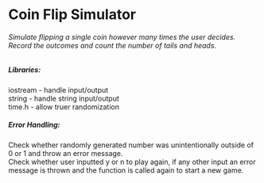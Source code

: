 # Coin Flip Simulator
###### Simulate flipping a single coin however many times the user decides. Record the outcomes and count the number of tails and heads.  
  
##### Libraries:  
iostream - handle input/output  
string - handle string input/output  
time.h - allow truer randomization  
  
##### Error Handling:  
Check whether randomly generated number was unintentionally outside of 0 or 1 and throw an error message.  
Check whether user inputted y or n to play again, if any other input an error message is thrown and the function is called again to start a new game.  